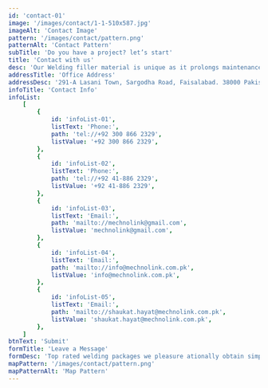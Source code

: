 ```yaml
---
id: 'contact-01'
image: '/images/contact/1-1-510x587.jpg'
imageAlt: 'Contact Image'
pattern: '/images/contact/pattern.png'
patternAlt: 'Contact Pattern'
subTitle: 'Do you have a project? let’s start'
title: 'Contact with us'
desc: 'Our Welding filler material is unique as it prolongs maintenance and repair of all kind of Industrial equipment. Our products are used for protection of valuable machinery to increase their service life.'
addressTitle: 'Office Address'
addressDesc: '291-A Lasani Town, Sargodha Road, Faisalabad. 38000 Pakistan'
infoTitle: 'Contact Info'
infoList:
    [
        {
            id: 'infoList-01',
            listText: 'Phone:',
            path: 'tel://+92 300 866 2329',
            listValue: '+92 300 866 2329',
        },
        {
            id: 'infoList-02',
            listText: 'Phone:',
            path: 'tel://+92 41-886 2329',
            listValue: '+92 41-886 2329',
        },
        {
            id: 'infoList-03',
            listText: 'Email:',
            path: 'mailto://mechnolink@gmail.com',
            listValue: 'mechnolink@gmail.com',
        },
        {
            id: 'infoList-04',
            listText: 'Email:',
            path: 'mailto://info@mechnolink.com.pk',
            listValue: 'info@mechnolink.com.pk',
        },
        {
            id: 'infoList-05',
            listText: 'Email:',
            path: 'mailto://shaukat.hayat@mechnolink.com.pk',
            listValue: 'shaukat.hayat@mechnolink.com.pk',
        },
    ]
btnText: 'Submit'
formTitle: 'Leave a Message'
formDesc: 'Top rated welding packages we pleasure ationally obtain simple and easy'
mapPattern: '/images/contact/pattern.png'
mapPatternAlt: 'Map Pattern'
---
```

